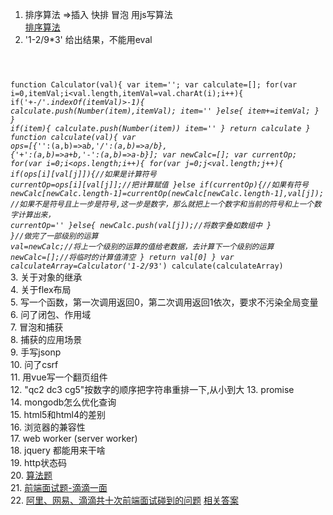 1. 排序算法 =>插入 快排 冒泡 用js写算法   
 [排序算法](http://blog.csdn.net/u013063153/article/details/52667542#t10)
2. '1-2/9*3' 给出结果，不能用eval  
 <code>
	
	
 function  Calculator(val){
	var item='';
	var calculate=[];
	for(var i=0,itemVal;i<val.length,itemVal=val.charAt(i);i++){
		if('+-*/'.indexOf(itemVal)>-1){
			calculate.push(Number(item),itemVal);
			item=''
		}else{
			item+=itemVal;
		}
	}
	if(item){
		calculate.push(Number(item))
		item=''
	}
	return calculate
	}
	function calculate(val){
		var ops=[{'*':(a,b)=>a*b,'/':(a,b)=>a/b},
				{'+':(a,b)=>a+b,'-':(a,b)=>a-b}];
		var newCalc=[];
		var currentOp;
		for(var i=0;i<ops.length;i++){
			for(var j=0;j<val.length;j++){
				if(ops[i][val[j]]){//如果是计算符号
					currentOp=ops[i][val[j]];//把计算赋值
				}else if(currentOp){//如果有符号
					newCalc[newCalc.length-1]=currentOp(newCalc[newCalc.length-1],val[j]);
					//如果不是符号且上一步是符号,这一步是数字，那么就把上一个数字和当前的符号和上一个数字计算出来，
					currentOp=''
				}else{
					newCalc.push(val[j]);//将数字叠如数组中
				}
			}//做完了一部级别的运算
			val=newCalc;//将上一个级别的运算的值给老数据，去计算下一个级别的运算
			newCalc=[];//将临时的计算值清空
		}
	return val[0]
	}
	var calculateArray=Calculator('1-2/9*3')
	calculate(calculateArray)
</code>
3. 关于对象的继承  
4. 关于flex布局  
5. 写一个函数，第一次调用返回0，第二次调用返回1依次，要求不污染全局变量
6. 问了闭包、作用域  
7. 冒泡和捕获  
8. 捕获的应用场景  
9. 手写jsonp  
10. 问了csrf  
11. 用vue写一个翻页组件   
12. "qc2 dc3 cg5"按数字的顺序把字符串重排一下,从小到大
13. promise  
14. mongodb怎么优化查询  
15. html5和html4的差别  
16. 浏览器的兼容性  
17. web worker  (server worker)  
18. jquery 都能用来干啥  
19. http状态码  
20. [算法题](http://mp.weixin.qq.com/s/2DTcuFYa-ClmTGHBsZL82Q)  
21. [前端面试题-滴滴一面](http://blog.csdn.net/liuliuliu_666/article/details/78366901)  
22. [阿里、网易、滴滴共十次前端面试碰到的问题](https://segmentfault.com/a/1190000009662029)  [相关答案](https://zhoukekestar.github.io/notes/2017/06/07/interview-answers.html) 
